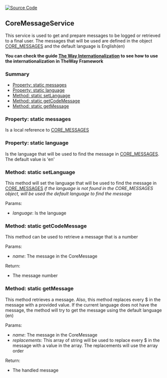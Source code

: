 [![Source Code](https://img.shields.io/badge/Source%20Code-black?logo=TypeScript&style=for-the-badge)](src/main/core/service/core-message.service.ts)

## CoreMessageService

This service is used to get and prepare messages to be logged or retrieved to a final user.
The messages that will be used are defined in the object [CORE_MESSAGES](documentation/the-way/core/shared/constant/core-messages-constant.md) and the default language is English(en)

**You can check the guide [The Way Internationalization](documentation/guides/the-way-internationalization.md) to see how to use the internationalization in TheWay Framework**

### Summary

 - [Property: static messages](#property-static-messages)
 - [Property: static language](#property-static-language)
 - [Method: static setLanguage](#method-static-setlanguage)
 - [Method: static getCodeMessage](#method-static-getcodemessage)
 - [Method: static getMessage](#method-static-getmessage)

### Property: static messages

Is a local reference to [CORE_MESSAGES](documentation/the-way/core/shared/constant/core-messages-constant.md)

### Property: static language

Is the language that will be used to find the message in [CORE_MESSAGES](documentation/the-way/core/shared/constant/core-messages-constant.md). The default value is 'en'

### Method: static setLanguage

This method will set the language that will be used to find the message in [CORE_MESSAGES](documentation/the-way/core/shared/constant/core-messages-constant.md)
*if the language is not found in the CORE_MESSAGES object, will be used the default language to find the message*

Params:

 - *language*: Is the language

### Method: static getCodeMessage

This method can be used to retrieve a message that is a number

Params:

 - *name*: The message in the CoreMessage

Return:

 - The message number

### Method: static getMessage

This method retrieves a message. Also, this method replaces
every $ in the message with a provided value. If the current
language does not have the message, the method will try to get
the message using the default language (en)

Params:

- *name*: The message in the CoreMessage
- *replacements*: This array of string will be used to replace every $ in the message with a value in the array. The replacements will use the array order

Return:

- The handled message